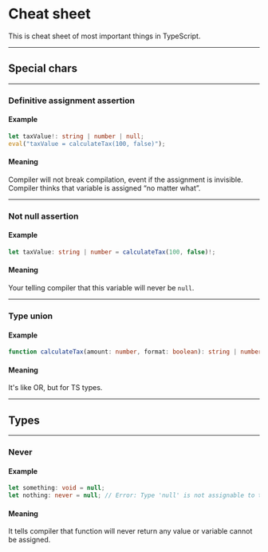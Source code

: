 # Cheat sheet

This is cheat sheet of most important things in TypeScript. 

---

## Special chars

---

### Definitive assignment assertion

#### Example

```ts
let taxValue!: string | number | null;
eval("taxValue = calculateTax(100, false)");
```

#### Meaning

Compiler will not break compilation, event if the assignment is invisible. Compiler thinks that variable is assigned “no matter what”.

---

### Not null assertion

#### Example

```ts
let taxValue: string | number = calculateTax(100, false)!;
```

#### Meaning

Your telling compiler that this variable will never be `null`.

--- 

### Type union

#### Example

```ts
function calculateTax(amount: number, format: boolean): string | number { …
```

#### Meaning

It's like OR, but for TS types. 

---

## Types

---

### Never

#### Example

```ts
let something: void = null;
let nothing: never = null; // Error: Type 'null' is not assignable to type 'never'
```

#### Meaning

It tells compiler that function will never return any value or variable cannot be assigned. 
